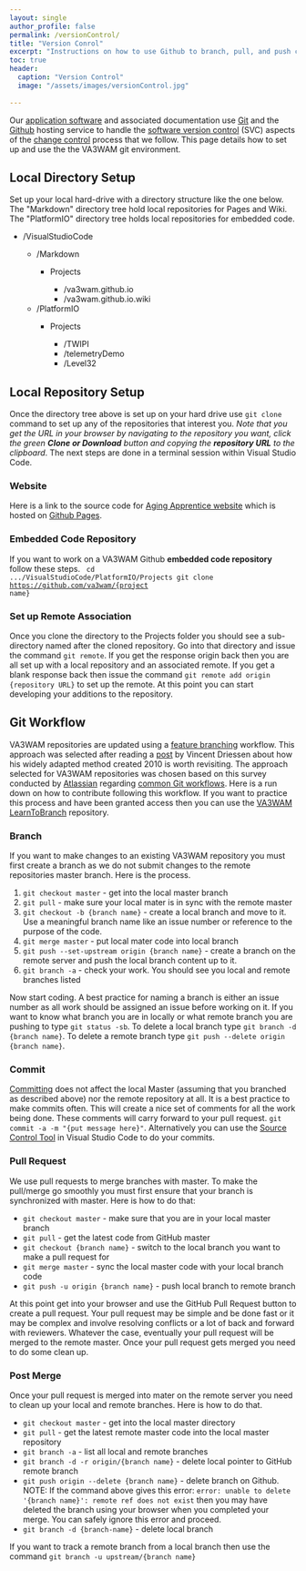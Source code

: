 ```yaml
---
layout: single
author_profile: false
permalink: /versionControl/
title: "Version Conrol"
excerpt: "Instructions on how to use Github to branch, pull, and push content"
toc: true
header:
  caption: "Version Control"
  image: "/assets/images/versionControl.jpg"
  
---
```

Our [application software](https://en.wikipedia.org/wiki/Application_software) and associated documentation use [Git](https://en.wikipedia.org/wiki/Git) and the [Github](https://en.wikipedia.org/wiki/GitHub) hosting service to handle the [software version control](https://en.wikipedia.org/wiki/Version_control) (SVC) aspects of the [change control](https://en.wikipedia.org/wiki/Change_control) process that we follow. This page details how to set up and use the the VA3WAM git environment. 

## Local Directory Setup
Set up your local hard-drive with a directory structure like the one below. The "Markdown" directory tree hold local repositories for Pages and Wiki. The "PlatformIO" directory tree holds local repositories for embedded code. 
<ul>
   <li>/VisualStudioCode</li>
      <ul>
         <li>/Markdown</li>
         <ul>
            <li>Projects</li>
            <ul>
               <li>/va3wam.github.io</li>
               <li>/va3wam.github.io.wiki</li>
            </ul>
         </ul>
         <li>/PlatformIO</li>
         <ul>
            <li>Projects</li>
            <ul>
               <li>/TWIPI</li>
               <li>/telemetryDemo</li>
               <li>/Level32</li>         
            </ul>
         </ul>
      </ul>
   </ul>

## Local Repository Setup
Once the directory tree above is set up on your hard drive use <code>git clone</code> command to set up any of the repositories that interest you. <i>Note that you get the URL in your browser by navigating to the repository you want, click the green <b>Clone or Download</b> button and copying the <b> repository URL</b> to the clipboard</i>. The next steps are done in a terminal session within Visual Studio Code.
    
### Website
Here is a link to the source code for [Aging Apprentice website](https://github.com/va3wam/va3wam.github.io) which is hosted on [Github Pages](https://pages.github.com).

### Embedded Code Repository
If you want to work on a VA3WAM Github <b>embedded code repository</b> follow these steps.
  <code>
     cd .../VisualStudioCode/PlatformIO/Projects
     git clone https://github.com/va3wam/{project name}
  </code>

### Set up Remote Association
Once you clone the directory to the Projects folder you should see a sub-directory named after the cloned repository. Go into that directory and issue the command <code>git remote</code>. If you get the response origin back then you are all set up with a local repository and an associated remote. If you get a blank response back then issue the command <code>git remote add origin {repository URL}</code> to set up the remote. At this point you can start developing your additions to the repository.    

## Git Workflow
VA3WAM repositories are updated using a <a href="https://www.atlassian.com/git/tutorials/comparing-workflows/feature-branch-workflow">feature branching</a> workflow. This approach was selected after reading a <a href="https://nvie.com/posts/a-successful-git-branching-model/">post</a> by Vincent Driessen about how his widely adapted method created 2010 is worth revisiting. The approach selected for VA3WAM repositories was chosen based on this survey conducted by <a href="https://en.wikipedia.org/wiki/Atlassian">Atlassian</a> regarding <a href="https://www.atlassian.com/git/tutorials/comparing-workflows">common Git workflows</a>. Here is a run down on how to contribute following this workflow. If you want to practice this process and have been granted access then you can use the <a href="https://github.com/va3wam/LearnToBranch">VA3WAM LearnToBranch</a> repository.  

### Branch
If you want to make changes to an existing VA3WAM repository you must first create a branch as we do not submit changes to the remote repositories master branch. Here is the process.

<ol>
   <li><code>git checkout master</code> - get into the local master branch</li>
   <li><code>git pull</code> - make sure your local mater is in sync with the remote master</li>
   <li><code>git checkout -b {branch name}</code> - create a local branch and move to it. Use a meaningful branch name like an issue number or reference to the purpose of the code.</li>
   <li><code>git merge master</code> - put local mater code into local branch</li>
   <li><code>git push --set-upstream origin {branch name}</code> - create a branch on the remote server and push the local branch content up to it.</li>
   <li><code>git branch -a</code> - check your work. You should see you local and remote branches listed</li>
</ol>
Now start coding. A best practice for naming a branch is either an issue number as all work should be assigned an issue before working on it. If you want  to know what branch you are in locally or what remote branch you are pushing to type <code>git status -sb</code>. To delete a local branch type <code>git branch -d {branch name}</code>. To delete a remote branch type <code>git push --delete origin {branch name}</code>.

### Commit
<a href="https://git-scm.com/docs/git-commit">Committing</a> does not affect the local Master (assuming that you branched as described above) nor the remote repository at all. It is a best practice to make commits often. This will create a nice set of comments for all the work being done. These comments will carry forward to your pull request. <code>git commit -a -m "{put message here}"</code>. Alternatively you can use the <a href="https://code.visualstudio.com/Docs/editor/versioncontrol#_git-support">Source Control Tool</a> in Visual Studio Code to do your commits. 

### Pull Request
We use pull requests to merge branches with master. To make the pull/merge go smoothly you must first ensure that your branch is synchronized with master. Here is how to do that:
<ul>
<li><code>git checkout master</code> - make sure that you are in your local master branch</li>
<li><code>git pull</code> - get the latest code from GitHub master</li>
<li><code>git checkout {branch name}</code> - switch to the local branch you want to make a pull request for</li>
<li><code>git merge master</code> - sync the local master code with your local branch code</li>
<li><code>git push -u origin {branch name}</code> - push local branch to remote branch</li>
</ul>
At this point get into your browser and use the GitHub Pull Request button to create a pull request. Your pull request may be simple and be done fast or it may be complex and involve resolving conflicts or a lot of back and forward with reviewers. Whatever the case, eventually your pull request will be merged to the remote master. Once your pull request gets merged you need to do some clean up.

### Post Merge
Once your pull request is merged into mater on the remote server you need to clean up your local and remote branches. Here is how to do that. 
<ul>
<li><code>git checkout master</code> - get into the local master directory</li>
<li><code>git pull</code> - get the latest remote master code into the local master repository</li>
<li><code>git branch -a</code> - list all local and remote branches</li>
<li><code>git branch -d -r origin/{branch name}</code> - delete local pointer to GitHub remote branch</li>
<li><code>git push origin --delete {branch name}</code> - delete branch on Github. NOTE: If the command above gives this error: <code>error: unable to delete '{branch name}': remote ref does not exist</code> then you may have deleted the branch using your browser when you completed your merge. You can safely ignore this error and proceed.</li>
<li><code>git branch -d {branch-name}</code> - delete local branch</li>
</ul>
If you want to track a remote branch from a local branch then use the command
<code>git branch -u upstream/{branch name}</code>
